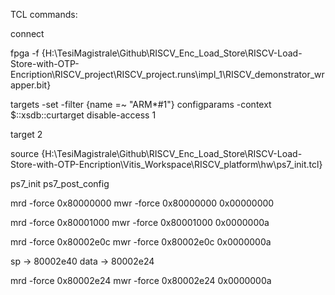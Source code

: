 TCL commands:

connect

fpga -f {H:\TesiMagistrale\Github\RISCV_Enc_Load_Store\RISCV-Load-Store-with-OTP-Encription\RISCV_project\RISCV_project.runs\impl_1\RISCV_demonstrator_wrapper.bit}

targets -set -filter {name =~ "ARM*#1"}
configparams -context $::xsdb::curtarget disable-access 1

target 2

source {H:\TesiMagistrale\Github\RISCV_Enc_Load_Store\RISCV-Load-Store-with-OTP-Encription\Vitis_Workspace\RISCV_platform\hw\ps7_init.tcl}

ps7_init
ps7_post_config

mrd -force 0x80000000
mwr -force 0x80000000 0x00000000

mrd -force 0x80001000
mwr -force 0x80001000 0x0000000a

mrd -force 0x80002e0c
mwr -force 0x80002e0c 0x0000000a

sp -> 80002e40
data -> 80002e24

mrd -force 0x80002e24
mwr -force 0x80002e24 0x0000000a
